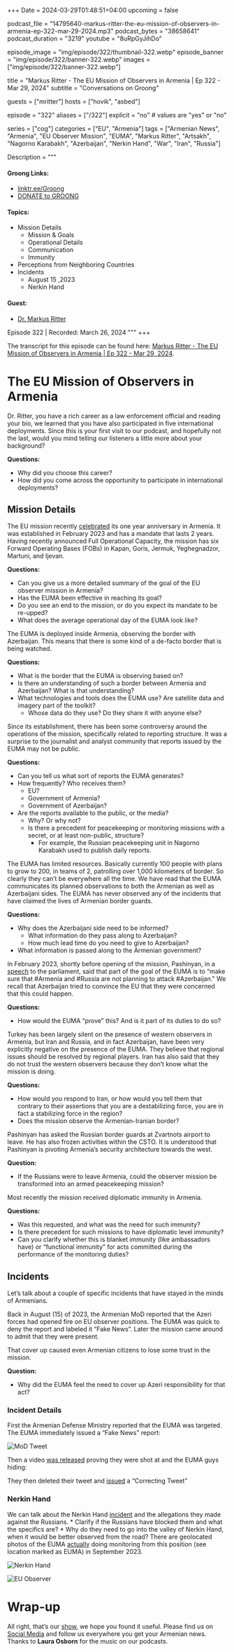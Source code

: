 +++
Date = 2024-03-29T01:48:51+04:00
upcoming = false

podcast_file = "14795640-markus-ritter-the-eu-mission-of-observers-in-armenia-ep-322-mar-29-2024.mp3"
podcast_bytes = "38658641"
podcast_duration = "3219"
youtube = "8uRpGyJihDo"

episode_image = "img/episode/322/thumbnail-322.webp"
episode_banner = "img/episode/322/banner-322.webp"
images = ["img/episode/322/banner-322.webp"]

title = "Markus Ritter - The EU Mission of Observers in Armenia | Ep 322 - Mar 29, 2024"
subtitle = "Conversations on Groong"

guests = ["mritter"]
hosts = ["hovik", "asbed"]

episode = "322"
aliases = ["/322"]
explicit = "no" # values are "yes" or "no"

series = ["cog"]
categories = ["EU", "Armenia"]
tags = ["Armenian News", "Armenia", "EU Observer Mission", "EUMA", "Markus Ritter", "Artsakh", "Nagorno Karabakh", "Azerbaijan", "Nerkin Hand", "War", "Iran", "Russia"]

Description = """

#### Groong Links:
* [linktr.ee/Groong](https://linktr.ee/groong)
* [DONATE to GROONG](https://podcasts.groong.org/donate)

#### Topics:
* Mission Details
    * Mission & Goals
    * Operational Details
    * Communication
    * Immunity
* Perceptions from Neighboring Countries
* Incidents
    * August 15 ,2023
    * Nerkin Hand

#### Guest:
* [Dr. Markus Ritter](/guest/mritter)

Episode 322 | Recorded: March 26, 2024
"""
+++

The transcript for this episode can be found here: [Markus Ritter - The EU Mission of Observers in Armenia | Ep 322 - Mar 29, 2024](https://podcasts.groong.org/20240402-01-interview-markus-ritter-eu-monitoring-mission-armenia-euma/).

# The EU Mission of Observers in Armenia

Dr. Ritter, you have a rich career as a law enforcement official and reading your bio, we learned that you have also participated in five international deployments. Since this is your first visit to our podcast, and hopefully not the last, would you mind telling our listeners a little more about your background? 

**Questions:**
* Why did you choose this career?
* How did you come across the opportunity to participate in international deployments?


## Mission Details

The EU mission recently [celebrated](https://www.eeas.europa.eu/eeas/civilian-operations-commander-visits-armenia-1st-euma-anniversary_en?s=410283) its one year anniversary in Armenia. It was established in February 2023 and has a mandate that lasts 2 years. Having recently announced Full Operational Capacity, the mission has six Forward Operating Bases (FOBs) in Kapan, Goris, Jermuk, Yeghegnadzor, Martuni, and Ijevan.

**Questions:**
* Can you give us a more detailed summary of the goal of the EU observer mission in Armenia?
* Has the EUMA been effective in reaching its goal?
* Do you see an end to the mission, or do you expect its mandate to be re-upped?
* What does the average operational day of the EUMA look like?

The EUMA is deployed inside Armenia, observing the border with Azerbaijan. This means that there is some kind of a de-facto border that is being watched.

**Questions:**
* What is the border that the EUMA is observing based on?
* Is there an understanding of such a border between Armenia and Azerbaijan? What is that understanding?
* What technologies and tools does the EUMA use? Are satellite data and imagery part of the toolkit?
    * Whose data do they use? Do they share it with anyone else?

Since its establishment, there has been some controversy around the operations of the mission, specifically related to reporting structure. It was a surprise to the journalist and analyst community that reports issued by the EUMA may not be public.

**Questions:**
* Can you tell us what sort of reports the EUMA generates?
* How frequently? Who receives them?
    * EU?
    * Government of Armenia?
    * Government of Azerbaijan?
* Are the reports available to the public, or the media?
    * Why? Or why not?
    * Is there a precedent for peacekeeping or monitoring missions with a secret, or at least non-public, structure?
        * For example, the Russian peacekeeping unit in Nagorno Karabakh used to publish daily reports.

The EUMA has limited resources. Basically currently 100 people with plans to grow to 200, in teams of 2, patrolling over 1,000 kilometers of border. So clearly they can’t be everywhere all the time. We have read that the EUMA communicates its planned observations to both the Armenian as well as Azerbaijani sides. The EUMA has never observed any of the incidents that have claimed the lives of Armenian border guards.

**Questions:**
* Why does the Azerbaijani side need to be informed?
    * What information do they pass along to Azerbaijan?
    * How much lead time do you need to give to Azerbaijan?
* What information is passed along to the Armenian government?

In February 2023, shortly before opening of the mission, Pashinyan, in a [speech](https://twitter.com/Aeternum7/status/1623329532173250562) to the parliament, said that part of the goal of the EUMA is to “make sure that #Armenia and #Russia are not planning to attack #Azerbaijan." We recall that Azerbaijan tried to convince the EU that they were concerned that this could happen.

**Questions:**
* How would the EUMA “prove” this? And is it part of its duties to do so?

Turkey has been largely silent on the presence of western observers in Armenia, but Iran and Russia, and in fact Azerbaijan, have been very explicitly negative on the presence of the EUMA. They believe that regional issues should be resolved by regional players. Iran has also said that they do not trust the western observers because they don’t know what the mission is doing.

**Questions:**
* How would you respond to Iran, or how would you tell them that contrary to their assertions that you are a destabilizing force, you are in fact a stabilizing force in the region?
* Does the mission observe the Armenian-Iranian border?

Pashinyan has asked the Russian border guards at Zvartnots airport to leave. He has also frozen activities within the CSTO. It is understood that Pashinyan is pivoting Armenia’s security architecture towards the west.

**Question:**
* If the Russians were to leave Armenia, could the observer mission be transformed into an armed peacekeeping mission?

Most recently the mission received diplomatic immunity in Armenia.

**Questions:**
* Was this requested, and what was the need for such immunity?
* Is there precedent for such missions to have diplomatic level immunity?
* Can you clarify whether this is blanket immunity (like ambassadors have) or “functional immunity” for acts committed during the performance of the monitoring duties?


## Incidents

Let’s talk about a couple of specific incidents that have stayed in the minds of Armenians.

Back in August (15) of 2023, the Armenian MoD reported that the Azeri forces had opened fire on EU observer positions. The EUMA was quick to deny the report and labeled it “Fake News”. Later the mission came around to admit that they were present.

That cover up caused even Armenian citizens to lose some trust in the mission.

**Question:**
* Why did the EUMA feel the need to cover up Azeri responsibility for that act?


### Incident Details

First the Armenian Defense Ministry reported that the EUMA was targeted. The EUMA immediately issued a “Fake News” report:

![MoD Tweet](/img/episode/322/MoD-tweet.png "MoD Tweet")

Then a video [was released](https://twitter.com/vermedianetwork/status/1691466730319609856) proving they were shot at and the EUMA guys hiding:

They then deleted their tweet and [issued](https://twitter.com/EUmARMENIA/status/1691433631414124545) a “Correcting Tweet”


### Nerkin Hand

We can talk about the Nerkin Hand [incident](https://twitter.com/HovikYerevan/status/1763311065650037101) and the allegations they made against the Russians.
    * Clarify if the Russians have blocked them and what the specifics are?
    * Why do they need to go into the valley of Nerkin Hand, when it would be better observed from the road? There are geolocated photos of the EUMA [actually](https://twitter.com/Aeternum7/status/1763202051402518757) doing monitoring from this position (see location marked as EUMA) in September 2023.


![Nerkin Hand](/img/episode/322/Nerkin-Hand.png "Nerkin Hand")


![EU Observer](/img/episode/322/observer.png "EU Observer")


# Wrap-up

All right, that’s our [show](https://podcasts.groong.org/), we hope you found it useful. Please find us on [Social Media](https://lintr.ee/groong) and follow us everywhere you get your Armenian news.
Thanks to **Laura Osborn** for the music on our podcasts.
